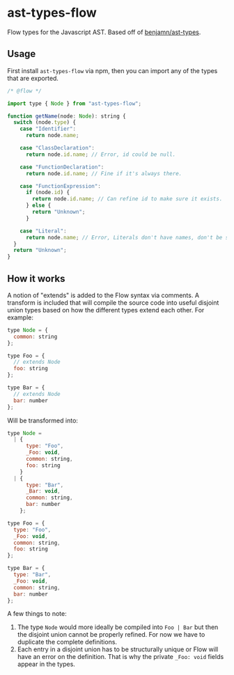 # ast-types-flow

Flow types for the Javascript AST. Based off of [benjamn/ast-types](https://github.com/benjamn/ast-types).

## Usage

First install `ast-types-flow` via npm, then you can import any of the types
that are exported.

```javascript
/* @flow */

import type { Node } from "ast-types-flow";

function getName(node: Node): string {
  switch (node.type) {
    case "Identifier":
      return node.name;

    case "ClassDeclaration":
      return node.id.name; // Error, id could be null.

    case "FunctionDeclaration":
      return node.id.name; // Fine if it's always there.

    case "FunctionExpression":
      if (node.id) {
        return node.id.name; // Can refine id to make sure it exists.
      } else {
        return "Unknown";
      }

    case "Literal":
      return node.name; // Error, Literals don't have names, don't be silly.
  }
  return "Unknown";
}
```

## How it works

A notion of "extends" is added to the Flow syntax via comments. A transform is
included that will compile the source code into useful disjoint union types
based on how the different types extend each other. For example:

```javascript
type Node = {
  common: string
};

type Foo = {
  // extends Node
  foo: string
};

type Bar = {
  // extends Node
  bar: number
};
```

Will be transformed into:

```javascript
type Node =
  | {
      type: "Foo",
      _Foo: void,
      common: string,
      foo: string
    }
  | {
      type: "Bar",
      _Bar: void,
      common: string,
      bar: number
    };

type Foo = {
  type: "Foo",
  _Foo: void,
  common: string,
  foo: string
};

type Bar = {
  type: "Bar",
  _Foo: void,
  common: string,
  bar: number
};
```

A few things to note:

1.  The type `Node` would more ideally be compiled into `Foo | Bar` but then the
    disjoint union cannot be properly refined. For now we have to duplicate the
    complete definitions.
2.  Each entry in a disjoint union has to be structurally unique or Flow will
    have an error on the definition. That is why the private `_Foo: void` fields
    appear in the types.
